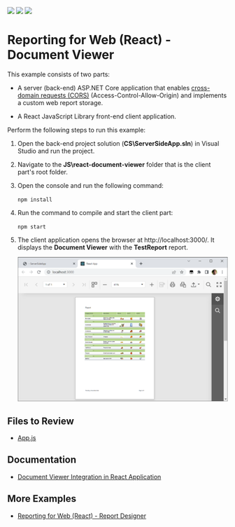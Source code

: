 <!-- default badges list -->
![](https://img.shields.io/endpoint?url=https://codecentral.devexpress.com/api/v1/VersionRange/229755307/2023.2)
[![](https://img.shields.io/badge/Open_in_DevExpress_Support_Center-FF7200?style=flat-square&logo=DevExpress&logoColor=white)](https://supportcenter.devexpress.com/ticket/details/T848272)
[![](https://img.shields.io/badge/📖_How_to_use_DevExpress_Examples-e9f6fc?style=flat-square)](https://docs.devexpress.com/GeneralInformation/403183)
<!-- default badges end -->
# Reporting for Web (React) - Document Viewer

This example consists of two parts:

- A server (back-end) ASP.NET Core application that enables [cross-domain requests (CORS)](https://developer.mozilla.org/en-US/docs/Web/HTTP/CORS) (Access-Control-Allow-Origin) and implements a custom web report storage.

- A React JavaScript Library front-end client application.

Perform the following steps to run this example:

1. Open the back-end project solution (**CS\ServerSideApp.sln**) in Visual Studio and run the project.
2. Navigate to the **JS\react-document-viewer** folder that is the client part's root folder.
3. Open the console and run the following command:

    ```npm install```

4. Run the command to compile and start the client part:

    ```npm start```

5. The client application opens the browser at http://localhost:3000/. It displays the **Document Viewer** with the **TestReport** report.

    ![Document Viewer in JavaScript with React](Images/screenshot.png)

## Files to Review

- [App.js](JS/react-document-viewer/src/App.js)

## Documentation

- [Document Viewer Integration in React Application](https://docs.devexpress.com/XtraReports/119338)

## More Examples
* [Reporting for Web (React) - Report Designer](https://github.com/DevExpress-Examples/reporting-eud-designer-in-javascript-with-react)
